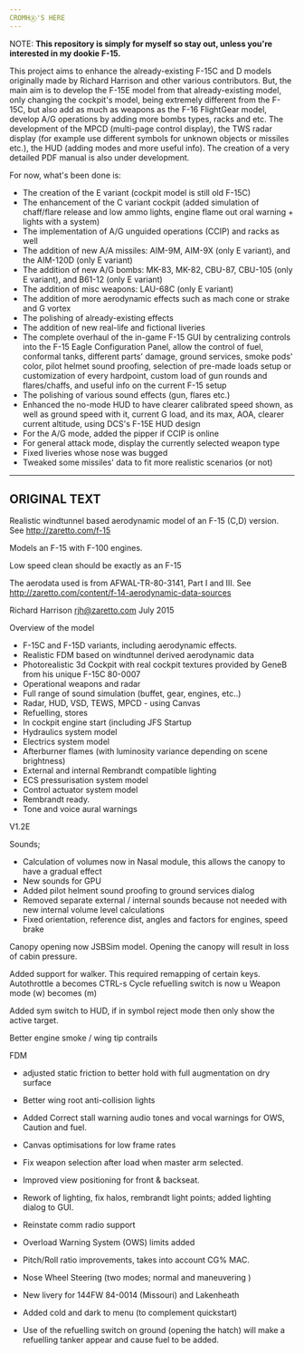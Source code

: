 ```yaml
---
CROMHⒶ'S HERE
---
```


NOTE: **This repository is simply for myself so stay out, unless you're interested in my dookie F-15.**

This project aims to enhance the already-existing F-15C and D models originally made by Richard Harrison and other various contributors. But, the main aim is to develop the F-15E model from that already-existing model, only changing the cockpit's model, being extremely different from the F-15C, but also add as much as weapons as the F-16 FlightGear model, develop A/G operations by adding more bombs types, racks and etc. The development of the MPCD (multi-page control display), the TWS radar display (for example use different symbols for unknown objects or missiles etc.), the HUD (adding modes and more useful info). The creation of a very detailed PDF manual is also under development.

For now, what's been done is:

- The creation of the E variant (cockpit model is still old F-15C)
- The enhancement of the C variant cockpit (added simulation of chaff/flare release and low ammo lights, engine flame out oral warning + lights with a system)
- The implementation of A/G unguided operations (CCIP) and racks as well
- The addition of new A/A missiles: AIM-9M, AIM-9X (only E variant), and the AIM-120D (only E variant)
- The addition of new A/G bombs: MK-83, MK-82, CBU-87, CBU-105 (only E variant), and B61-12 (only E variant)
- The addition of misc weapons: LAU-68C (only E variant)
- The addition of more aerodynamic effects such as mach cone or strake and G vortex
- The polishing of already-existing effects
- The addition of new real-life and fictional liveries
- The complete overhaul of the in-game F-15 GUI by centralizing controls into the F-15 Eagle Configuration Panel, allow the control of fuel, conformal tanks, different parts' damage, ground services, smoke pods' color, pilot helmet sound proofing, selection of pre-made loads setup or customization of every hardpoint, custom load of gun rounds and flares/chaffs, and useful info on the current F-15 setup
- The polishing of various sound effects (gun, flares etc.)
- Enhanced the no-mode HUD to have clearer calibrated speed shown, as well as ground speed with it, current G load, and its max, AOA, clearer current altitude, using DCS's F-15E HUD design
- For the A/G mode, added the pipper if CCIP is online
- For general attack mode, display the currently selected weapon type
- Fixed liveries whose nose was bugged
- Tweaked some missiles' data to fit more realistic scenarios (or not)

---
ORIGINAL TEXT
---

Realistic windtunnel based aerodynamic model of an F-15 (C,D) version. See http://zaretto.com/f-15

Models an F-15 with F-100 engines.

Low speed clean should be exactly as an F-15 

The aerodata used is from AFWAL-TR-80-3141, Part I and III. See http://zaretto.com/content/f-14-aerodynamic-data-sources

Richard Harrison rjh@zaretto.com
July 2015

Overview of the model

* F-15C and F-15D variants, including aerodynamic effects.
* Realistic FDM based on windtunnel derived aerodynamic data
* Photorealistic 3d Cockpit with real cockpit textures provided by GeneB from his unique F-15C 80-0007
* Operational weapons and radar
* Full range of sound simulation (buffet, gear, engines, etc..)
* Radar, HUD, VSD, TEWS, MPCD - using Canvas
* Refuelling, stores
* In cockpit engine start (including JFS Startup
* Hydraulics system model
* Electrics system model
* Afterburner flames (with luminosity variance depending on scene brightness)
* External and internal Rembrandt compatible lighting
* ECS pressurisation system model
* Control actuator system model
* Rembrandt ready.
* Tone and voice aural warnings 

V1.2E

Sounds; 

 - Calculation of volumes now in Nasal module, this allows the canopy to have a gradual effect
 - New sounds for GPU
 - Added pilot helment sound proofing to ground services dialog
 - Removed separate external / internal sounds because not needed with new internal volume level calculations
 - Fixed orientation, reference dist, angles and factors for engines, speed brake

Canopy opening now JSBSim model. Opening the canopy will result in loss of cabin pressure.

Added support for walker. This required remapping of certain keys.
   Autothrottle a becomes CTRL-s
   Cycle refuelling switch is now u
   Weapon mode (w) becomes (m)

Added sym switch to HUD, if in symbol reject mode then only show the active target.

Better engine smoke / wing tip contrails

FDM

 - adjusted static friction to better hold with full augmentation on dry surface

- Better wing root anti-collision lights
- Added Correct stall warning audio tones and vocal warnings for OWS, Caution and fuel.
- Canvas optimisations for low frame rates
- Fix weapon selection after load when master arm selected.
- Improved view positioning for front & backseat.
- Rework of lighting, fix halos, rembrandt light points; added lighting dialog to GUI.
- Reinstate comm radio support
- Overload Warning System (OWS) limits added
- Pitch/Roll ratio improvements, takes into account CG% MAC.
- Nose Wheel Steering (two modes; normal and maneuvering )

- New livery for 144FW 84-0014 (Missouri) and Lakenheath

- Added cold and dark to menu (to complement quickstart)

- Use of the refuelling switch on ground (opening the hatch) will make a refuelling tanker appear and cause fuel to be added.

